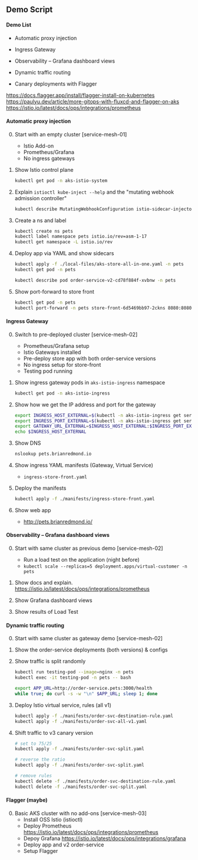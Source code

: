 ## Demo Script

#### Demo List

* Automatic proxy injection​
* Ingress Gateway
* Observability – Grafana dashboard views​
* Dynamic traffic routing​

* Canary deployments with Flagger

https://docs.flagger.app/install/flagger-install-on-kubernetes
https://paulyu.dev/article/more-gitops-with-fluxcd-and-flagger-on-aks
https://istio.io/latest/docs/ops/integrations/prometheus 

#### Automatic proxy injection​

0. Start with an empty cluster [service-mesh-01]
    * Istio Add-on 
    * Prometheus/Grafana
    * No ingress gateways

1. Show Istio control plane
    ```bash
    kubectl get pod -n aks-istio-system
    ```

2. Explain `istioctl kube-inject --help` and the "mutating webhook admission controller"
    ```bash
    kubectl describe MutatingWebhookConfiguration istio-sidecar-injector-asm-1-17-aks-istio-system
    ```

3. Create a ns and label
    ```bash
    kubectl create ns pets
    kubectl label namespace pets istio.io/rev=asm-1-17
    kubectl get namespace -L istio.io/rev
    ```

4. Deploy app via YAML and show sidecars
    ```bash
    kubectl apply -f ./local-files/aks-store-all-in-one.yaml -n pets
    kubectl get pod -n pets

    kubectl describe pod order-service-v2-cd78f884f-xvbnw -n pets
    ```
5. Show port-forward to store front
    ```bash
    kubectl get pod -n pets
    kubectl port-forward -n pets store-front-6d5469bb97-2ckns 8080:8080
    ```

#### Ingress Gateway

0. Switch to pre-deployed cluster [service-mesh-02]
    * Prometheus/Grafana setup
    * Istio Gateways installed
    * Pre-deploy store app with both order-service versions
    * No ingress setup for store-front
    * Testing pod running

1. Show ingress gateway pods in `aks-istio-ingress` namespace
    ```bash
    kubectl get pod -n aks-istio-ingress
    ```

2. Show how we get the IP address and port for the gateway
    ```bash
    export INGRESS_HOST_EXTERNAL=$(kubectl -n aks-istio-ingress get service aks-istio-ingressgateway-external -o jsonpath='{.status.loadBalancer.ingress[0].ip}')
    export INGRESS_PORT_EXTERNAL=$(kubectl -n aks-istio-ingress get service aks-istio-ingressgateway-external -o jsonpath='{.spec.ports[?(@.name=="http2")].port}')
    export GATEWAY_URL_EXTERNAL=$INGRESS_HOST_EXTERNAL:$INGRESS_PORT_EXTERNAL
    echo $INGRESS_HOST_EXTERNAL
    ```

3. Show DNS
    ```bash
    nslookup pets.brianredmond.io
    ```

4. Show ingress YAML manifests (Gateway, Virtual Service)
    * `ingress-store-front.yaml`

5. Deploy the manifests
    ```bash
    kubectl apply -f ./manifests/ingress-store-front.yaml
    ```

6. Show web app
    * http://pets.brianredmond.io/

#### Observability – Grafana dashboard views​

0. Start with same cluster as previous demo [service-mesh-02]
    * Run a load test on the application (night before)
    * `kubectl scale --replicas=5 deployment.apps/virtual-customer -n pets`

1. Show docs and explain. https://istio.io/latest/docs/ops/integrations/prometheus 

2. Show Grafana dashboard views

3. Show results of Load Test

#### Dynamic traffic routing​

0. Start with same cluster as gateway demo [service-mesh-02]
1. Show the order-service deployments (both versions) & configs
2. Show traffic is split randomly
    ```bash
    kubectl run testing-pod --image=nginx -n pets
    kubectl exec -it testing-pod -n pets -- bash

    export APP_URL=http://order-service.pets:3000/health
    while true; do curl -s -w "\n" $APP_URL; sleep 1; done
    ```

3. Deploy Istio virtual service, rules (all v1)
    ```bash
    kubectl apply -f ./manifests/order-svc-destination-rule.yaml
    kubectl apply -f ./manifests/order-svc-all-v1.yaml
    ```

4. Shift traffic to v3 canary version
    ```bash
    # set to 75/25
    kubectl apply -f ./manifests/order-svc-split.yaml

    # reverse the ratio
    kubectl apply -f ./manifests/order-svc-split.yaml
    ```

    ```bash
    # remove rules
    kubectl delete -f ./manifests/order-svc-destination-rule.yaml
    kubectl delete -f ./manifests/order-svc-split.yaml
    ```


#### Flagger (maybe)

0. Basic AKS cluster with no add-ons [service-mesh-03]
    * Install OSS Istio (istioctl)
    * Deploy Prometheus https://istio.io/latest/docs/ops/integrations/prometheus 
    * Depoy Grafana https://istio.io/latest/docs/ops/integrations/grafana
    * Deploy app and v2 order-service
    * Setup Flagger

